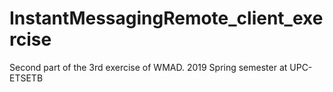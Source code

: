 # InstantMessagingRemote_client_exercise
Second part of the 3rd exercise of WMAD. 2019 Spring semester at UPC-ETSETB
